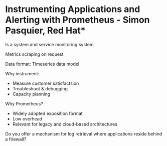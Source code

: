 # Instrumenting Applications and Alerting with Prometheus - Simon Pasquier, Red Hat*

Is a system and service monitoring system

Metrics scraping on request

Data format: Timeseries data model

Why instrument:

* Measure customer satisfactsion
* Troubleshoot & debugging
* Capacity planning

Why Prometheus?

* Widely adopted exposition format
* Low overhead
* Relevant for legacy and cloud-based architectures

Do you offer a mechanism for log retrieval where applications reside behind a firewall?

